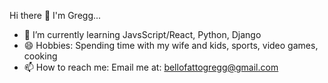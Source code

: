 Hi there 👋 I'm Gregg...

- 🌱 I’m currently learning JavsScript/React, Python, Django
- 😄 Hobbies: Spending time with my wife and kids, sports, video games, cooking
- 📫 How to reach me: Email me at: bellofattogregg@gmail.com
